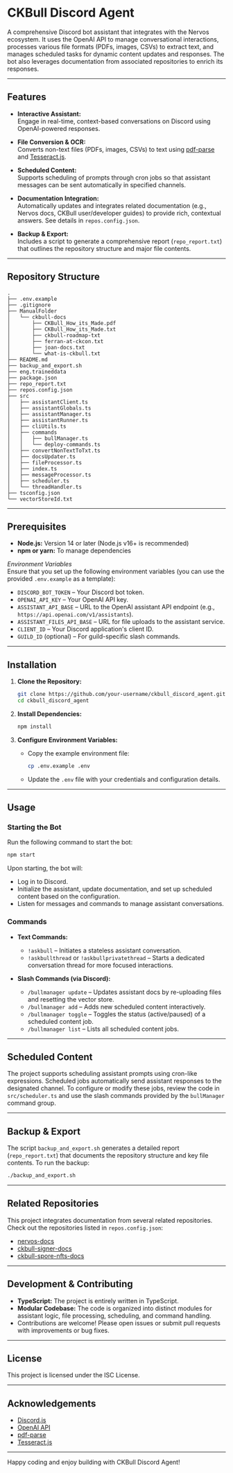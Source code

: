# CKBull Discord Agent

A comprehensive Discord bot assistant that integrates with the Nervos ecosystem. It uses the OpenAI API to manage conversational interactions, processes various file formats (PDFs, images, CSVs) to extract text, and manages scheduled tasks for dynamic content updates and responses. The bot also leverages documentation from associated repositories to enrich its responses.

---

## Features

- **Interactive Assistant:**  
  Engage in real-time, context-based conversations on Discord using OpenAI-powered responses.

- **File Conversion & OCR:**  
  Converts non-text files (PDFs, images, CSVs) to text using [pdf-parse](https://www.npmjs.com/package/pdf-parse) and [Tesseract.js](https://tesseract.projectnaptha.com/).

- **Scheduled Content:**  
  Supports scheduling of prompts through cron jobs so that assistant messages can be sent automatically in specified channels.

- **Documentation Integration:**  
  Automatically updates and integrates related documentation (e.g., Nervos docs, CKBull user/developer guides) to provide rich, contextual answers. See details in `repos.config.json`.

- **Backup & Export:**  
  Includes a script to generate a comprehensive report (`repo_report.txt`) that outlines the repository structure and major file contents.

---

## Repository Structure

```
.
├── .env.example
├── .gitignore
├── ManualFolder
│   └── ckbull-docs
│       ├── CKBull_How_its_Made.pdf
│       ├── CKBull_How_its_Made.txt
│       ├── ckbull-roadmap-txt
│       ├── ferran-at-ckcon.txt
│       ├── joan-docs.txt
│       └── what-is-ckbull.txt
├── README.md
├── backup_and_export.sh
├── eng.traineddata
├── package.json
├── repo_report.txt
├── repos.config.json
├── src
│   ├── assistantClient.ts
│   ├── assistantGlobals.ts
│   ├── assistantManager.ts
│   ├── assistantRunner.ts
│   ├── cliUtils.ts
│   ├── commands
│   │   ├── bullManager.ts
│   │   └── deploy-commands.ts
│   ├── convertNonTextToTxt.ts
│   ├── docsUpdater.ts
│   ├── fileProcessor.ts
│   ├── index.ts
│   ├── messageProcessor.ts
│   ├── scheduler.ts
│   └── threadHandler.ts
├── tsconfig.json
└── vectorStoreId.txt
```

---

## Prerequisites

- **Node.js:** Version 14 or later (Node.js v16+ is recommended)
- **npm or yarn:** To manage dependencies

*Environment Variables*  
Ensure that you set up the following environment variables (you can use the provided `.env.example` as a template):

- `DISCORD_BOT_TOKEN` – Your Discord bot token.
- `OPENAI_API_KEY` – Your OpenAI API key.
- `ASSISTANT_API_BASE` – URL to the OpenAI assistant API endpoint (e.g., `https://api.openai.com/v1/assistants`).
- `ASSISTANT_FILES_API_BASE` – URL for file uploads to the assistant service.
- `CLIENT_ID` – Your Discord application's client ID.
- `GUILD_ID` (optional) – For guild-specific slash commands.

---

## Installation

1. **Clone the Repository:**

   ```bash
   git clone https://github.com/your-username/ckbull_discord_agent.git
   cd ckbull_discord_agent
   ```

2. **Install Dependencies:**

   ```bash
   npm install
   ```

3. **Configure Environment Variables:**

   - Copy the example environment file:
     ```bash
     cp .env.example .env
     ```
   - Update the `.env` file with your credentials and configuration details.

---

## Usage

### Starting the Bot

Run the following command to start the bot:

```bash
npm start
```

Upon starting, the bot will:
- Log in to Discord.
- Initialize the assistant, update documentation, and set up scheduled content based on the configuration.
- Listen for messages and commands to manage assistant conversations.

### Commands

- **Text Commands:**
  - `!askbull` – Initiates a stateless assistant conversation.
  - `!askbullthread` or `!askbullprivatethread` – Starts a dedicated conversation thread for more focused interactions.

- **Slash Commands (via Discord):**
  - `/bullmanager update` – Updates assistant docs by re-uploading files and resetting the vector store.
  - `/bullmanager add` – Adds new scheduled content interactively.
  - `/bullmanager toggle` – Toggles the status (active/paused) of a scheduled content job.
  - `/bullmanager list` – Lists all scheduled content jobs.

---

## Scheduled Content

The project supports scheduling assistant prompts using cron-like expressions. Scheduled jobs automatically send assistant responses to the designated channel. To configure or modify these jobs, review the code in `src/scheduler.ts` and use the slash commands provided by the `bullManager` command group.

---

## Backup & Export

The script `backup_and_export.sh` generates a detailed report (`repo_report.txt`) that documents the repository structure and key file contents. To run the backup:

```bash
./backup_and_export.sh
```

---

## Related Repositories

This project integrates documentation from several related repositories. Check out the repositories listed in `repos.config.json`:

- [nervos-docs](https://github.com/nervosnetwork/docs)
- [ckbull-signer-docs](https://github.com/vriveraPeersyst/ckbull-developer-panel.git)
- [ckbull-spore-nfts-docs](https://github.com/sporeprotocol/spore-docs.git)

---

## Development & Contributing

- **TypeScript:** The project is entirely written in TypeScript.
- **Modular Codebase:** The code is organized into distinct modules for assistant logic, file processing, scheduling, and command handling.
- Contributions are welcome! Please open issues or submit pull requests with improvements or bug fixes.

---

## License

This project is licensed under the ISC License.

---

## Acknowledgements

- [Discord.js](https://discord.js.org/)
- [OpenAI API](https://openai.com/)
- [pdf-parse](https://www.npmjs.com/package/pdf-parse)
- [Tesseract.js](https://tesseract.projectnaptha.com/)

---

Happy coding and enjoy building with CKBull Discord Agent!